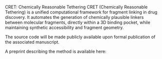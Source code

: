 CRET: Chemically Reasonable Tethering
CRET (Chemically Reasonable Tethering) is a unified computational framework for fragment linking in drug discovery. It automates the generation of chemically plausible linkers between molecular fragments, directly within a 3D binding pocket, while maintaining synthetic accessibility and fragment geometry.

The source code will be made publicly available upon formal publication of the associated manuscript.

A preprint describing the method is available here:

